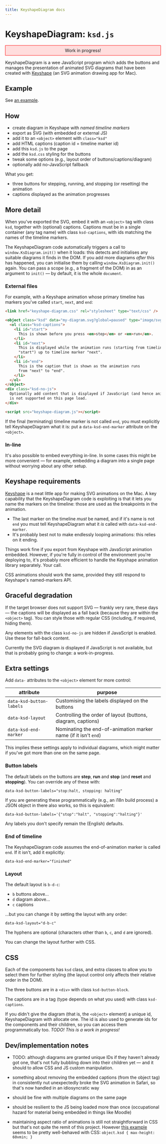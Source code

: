 ```yaml
---
title: KeyshapeDiagram docs
---
```


# KeyshapeDiagram: `ksd.js`

<div style="background:#ffdddd;border:1px solid red;padding:0.5em 1em; margin:1em 0;text-align:center">
  Work in progress!
</div>

KeyshapeDiagram is a wee JavaScript program which adds the buttons and manages
the presentation of animated SVG diagrams that have been created with
[Keyshape](https://www.keyshapeapp.com) (an SVG animation drawing app for Mac).

## Example

See [an example](examples/ksd-example-external).

## How

* create diagram in Keyshape with _named timeline markers_
* export as SVG (with embedded or external JS)
* add it to an `<object>` element with `class="ksd"` 
* add HTML captions (caption id = timeline marker id)
* add this `ksd.js` to the page
* add the `ksd.css` styling for the buttons
* tweak some options (e.g., layout order of buttons/captions/diagram)
* optionally add no-JavaScript fallback

What you get:

* three buttons for stepping, running, and stopping (or resetting) the animation
* captions displayed as the animation progresses


## More detail

When you've exported the SVG, embed it with an `<object>` tag with class `ksd`,
together with (optional) captions. Captions must be in a single container (any
tag name) with class `ksd-captions`, with ids matching the names of the timeline
markers.

The KeyshapeDiagram code automatically triggers a call to
`window.KsDiagram.init()` when it loads: this detects and initialises any
suitable diagrams it finds in the DOM. If you add more diagrams _after_ this
has happened, you can initialise them by calling `window.KsDiagram.init()`
again. You can pass a scope (e.g., a fragment of the DOM) in as an argument to
`init()` — by default, it is the whole `document`.

### External files

For example, with a Keyshape animation whose primary timeline has markers you've
called `start`, `next`, and `end`:

```html
<link href="keyshape-diagram.css" rel="stylesheet" type="text/css" />

<object class="ksd" data="my-diagram.svg?global=paused" type="image/svg+xml">
  <ol class="ksd-captions">
    <li id="start">
      This is shown before you press <em>step</em> or <em>run</em>.
    </li>
    <li id="next">
      This is displayed while the animation runs (starting from timeline marker
      "start") up to timeline marker "next".
    </li>
    <li id="end">
      This is the caption that is shown as the animation runs
      from "next" to "end".
    </li>
  </ol>
</object>
<div class="ksd-no-js">
  Optionally add content that is displayed if JavaScript (and hence animation)
  is not supported on this page load.
</div>

<script src="keyshape-diagram.js"></script>
```

If the final (terminating) timeline marker is not called `end`, you must
explicitly tell KeyshapeDiagram what it is: put a `data-ksd-end-marker`
attribute on the `<object>`.


### In-line

It's also possible to embed everything in-line. In some cases this might be
more convenient — for example, embedding a diagram into a single page without
worrying about any other setup.


## Keyshape requirements

[Keyshape](https://www.keyshapeapp.com) is a neat little app for making SVG
animations on the Mac. A key capability that the KeyshapeDiagram code is
exploiting is that it lets you name the markers on the timeline: those are used
as the breakpoints in the animation.

* The last marker on the timeline _must_ be named, and if it's name is not `end`
  you must tell KeyshapeDiagram what it _is_ called with `data-ksd-end-marker`.
* It's probably best not to make endlessly looping animations: this relies on
  it ending.

Things work fine if you export from Keyshape with JavaScript animation
embedded. However, if you're fully in control of the environment you're
deploying to, it's probably more efficient to handle the Keyshape animation
library separately. Your call.

CSS animations should work the same, provided they still respond to Keyshape's
named-markers API.

## Graceful degradation

If the target browser does not support SVG — frankly very rare, these days —
the captions will be displayed as a fall back (because they are within the
`<object>` tag). You can style those with regular CSS (including, if required,
hiding them).

Any elements with the class `ksd-no-js` are hidden if JavaScript is enabled.
Use these for fall-back content.

Currently the SVG diagram _is_ displayed if JavaScript is not available, but
that is probably going to change: a work-in-progress.

## Extra settings

Add `data-` attributes to the `<object>` element for more control:
  
| attribute                | purpose         |
| ------------------------ | --------------- |
| `data-ksd-button-labels` | Customising the labels displayed on the buttons                 |
| `data-ksd-layout`        | Controlling the order of layout (buttons, diagram, captions)    |
| `data-ksd-end-marker`    | Nominating the end-of-animation marker name (if it isn't `end`) |
  
This implies these settings apply to individual diagrams, which might matter
if you've got more than one on the same page.
  
### Button labels

The default labels on the buttons are **step**, **run** and **stop** (and
**reset** and **stopping**). You can override any of these with:

    data-ksd-button-labels="stop:halt, stopping: halting"

If you are generating these programmatically (e.g., an i18n build process)
a JSON object in there also works, so this is equivalent:

    data-ksd-button-labels='{"stop":"halt", "stopping":"halting"}'

Any labels you don't specify remain the (English) defaults.

### End of timeline

The KeyshapeDiagram code assumes the end-of-animation marker is called `end`.
If it isn't, add it explicitly:

    data-ksd-end-marker="finished"

### Layout

The default layout is `b-d-c`:

* `b` buttons above...
* `d` diagram above...
* `c` captions

...but you can change it by setting the layout with any order:

    data-ksd-layout="d-b-c"

The hyphens are optional (characters other than `b`, `c`, and `d` are ignored).

You can change the layout further with CSS.


## CSS

Each of the components has `ksd` class, and extra classes to allow you to
select them for further styling (the layout control only affects their
relative order in the DOM).

The three buttons are in a `<div>` with class `ksd-button-block`.

The captions are in a tag (type depends on what you used) with class 
`ksd-captions`.

If you didn't give the diagram (that is, the `<object>` element) a unique id,
KeyshapeDiagram with allocate one. The id is also used to generate ids for
the components and their children, so you can access them programmatically
too. _TODO! This is a work in progress!_

## Dev/implementation notes

* TODO: although diagrams are granted unique IDs if they haven't already got
  one, that's not fully bubbling down into their children yet — and it should
  to allow CSS and JS custom manipulation.

* something about removing the embedded captions (from the object tag) in
  consistently nut unexpectedly broke the SVG animation in Safari, so that's
  now handled in an idiosyncratic way

* should be fine with multiple diagrams on the same page

* should be resilient to the JS being loaded more than once (occupational
  hazard for material being embedded in things like Moodle)

* maintaining aspect ratio of animations is still not straightforward in
  CSS but that's not quite the remit of this project. However 
  [this example](examples/ksd-example-external) seems to be pretty well-behaved
  with CSS: `object.ksd { max-height: 60vmin; }`
  







